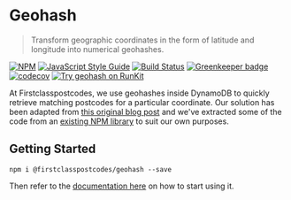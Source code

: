 
# Geohash

> Transform geographic coordinates in the form of latitude and longitude into numerical geohashes.

[![NPM](https://img.shields.io/npm/v/geohash.svg)](https://www.npmjs.com/package/@firstclasspostcodes/geohash) [![JavaScript Style Guide](https://img.shields.io/badge/code_style-standard-brightgreen.svg)](https://standardjs.com) [![Build Status](https://travis-ci.org/firstclasspostcodes/geohash.svg?branch=master)](https://travis-ci.org/firstclasspostcodes/geohash) [![Greenkeeper badge](https://badges.greenkeeper.io/firstclasspostcodes/geohash.svg)](https://greenkeeper.io/) [![codecov](https://codecov.io/gh/firstclasspostcodes/geohash/branch/master/graph/badge.svg)](https://codecov.io/gh/firstclasspostcodes/geohash) [![Try geohash on RunKit](https://badge.runkitcdn.com/@firstclasspostcodes/geohash.svg)](https://npm.runkit.com/@firstclasspostcodes/geohash)

At Firstclasspostcodes, we use geohashes inside DynamoDB to quickly retrieve matching postcodes for a particular coordinate. Our solution has been adapted from [this original blog post](https://aws.amazon.com/blogs/mobile/geo-library-for-amazon-dynamodb-part-1-table-structure/) and we've extracted some of the code from an [existing NPM library](https://github.com/rh389/dynamodb-geo.js) to suit our own purposes.

## Getting Started

```
npm i @firstclasspostcodes/geohash --save
```

Then refer to the [documentation here](https://firstclasspostcodes.github.io/geohash) on how to start using it.

